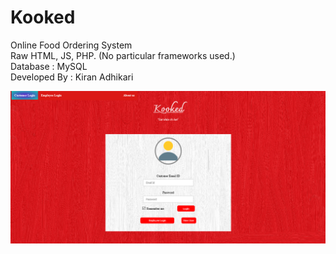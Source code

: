 # Kooked

Online Food Ordering System <br>
Raw HTML, JS, PHP. (No particular frameworks used.) <br>
Database : MySQL <br>
Developed By : Kiran Adhikari <br>

![image](https://raw.githubusercontent.com/kiranadh1452/Kooked/master/Kooked%20Images/1%20Customer.png?token=ALTQMAKIM655Z56RGKNBFVDAPP4ZQ)
